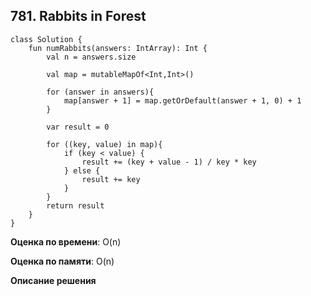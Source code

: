 ## 781. Rabbits in Forest



``` 
class Solution {
    fun numRabbits(answers: IntArray): Int {
        val n = answers.size

        val map = mutableMapOf<Int,Int>()

        for (answer in answers){
            map[answer + 1] = map.getOrDefault(answer + 1, 0) + 1
        }

        var result = 0

        for ((key, value) in map){
            if (key < value) {
                result += (key + value - 1) / key * key
            } else {
                result += key
            }
        }
        return result
    }
}

```

**Оценка по времени**: O(n)


**Оценка по памяти**: O(n)


**Описание решения**
```

```

